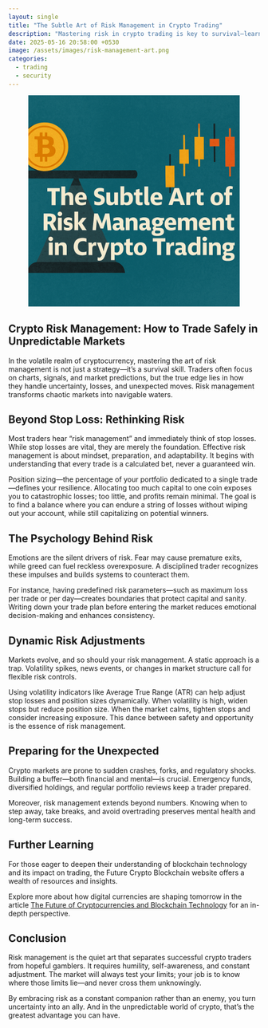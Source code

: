 ```yaml
---
layout: single
title: "The Subtle Art of Risk Management in Crypto Trading"
description: "Mastering risk in crypto trading is key to survival—learn dynamic strategies, psychology, and tools to thrive in volatile markets."
date: 2025-05-16 20:58:00 +0530
image: /assets/images/risk-management-art.png
categories: 
  - trading
  - security
---
```


<figure style="text-align: center;">
  <img src="/assets/images/risk-management-art.png" alt="The Subtle Art of Risk Management in Crypto Trading" width="1024" style="max-width:100%; height:auto;" />
</figure>

## Crypto Risk Management: How to Trade Safely in Unpredictable Markets

<p>In the volatile realm of cryptocurrency, mastering the art of risk management is not just a strategy—it’s a survival skill. Traders often focus on charts, signals, and market predictions, but the true edge lies in how they handle uncertainty, losses, and unexpected moves. Risk management transforms chaotic markets into navigable waters.</p>

<h2>Beyond Stop Loss: Rethinking Risk</h2>

<p>Most traders hear “risk management” and immediately think of stop losses. While stop losses are vital, they are merely the foundation. Effective risk management is about mindset, preparation, and adaptability. It begins with understanding that every trade is a calculated bet, never a guaranteed win.</p>

<p>Position sizing—the percentage of your portfolio dedicated to a single trade—defines your resilience. Allocating too much capital to one coin exposes you to catastrophic losses; too little, and profits remain minimal. The goal is to find a balance where you can endure a string of losses without wiping out your account, while still capitalizing on potential winners.</p>

<h2>The Psychology Behind Risk</h2>

<p>Emotions are the silent drivers of risk. Fear may cause premature exits, while greed can fuel reckless overexposure. A disciplined trader recognizes these impulses and builds systems to counteract them.</p>

<p>For instance, having predefined risk parameters—such as maximum loss per trade or per day—creates boundaries that protect capital and sanity. Writing down your trade plan before entering the market reduces emotional decision-making and enhances consistency.</p>

<h2>Dynamic Risk Adjustments</h2>

<p>Markets evolve, and so should your risk management. A static approach is a trap. Volatility spikes, news events, or changes in market structure call for flexible risk controls.</p>

<p>Using volatility indicators like Average True Range (ATR) can help adjust stop losses and position sizes dynamically. When volatility is high, widen stops but reduce position size. When the market calms, tighten stops and consider increasing exposure. This dance between safety and opportunity is the essence of risk management.</p>

<h2>Preparing for the Unexpected</h2>

<p>Crypto markets are prone to sudden crashes, forks, and regulatory shocks. Building a buffer—both financial and mental—is crucial. Emergency funds, diversified holdings, and regular portfolio reviews keep a trader prepared.</p>

<p>Moreover, risk management extends beyond numbers. Knowing when to step away, take breaks, and avoid overtrading preserves mental health and long-term success.</p>

<h2>Further Learning</h2>

<p>For those eager to deepen their understanding of blockchain technology and its impact on trading, the Future Crypto Blockchain website offers a wealth of resources and insights.</p>

<p>Explore more about how digital currencies are shaping tomorrow in the article <a href="https://www.futurecryptoblockchain.xyz/blockchain/the-future-of-cryptocurrencies-and-blockchain/" target="_blank">The Future of Cryptocurrencies and Blockchain Technology</a> for an in-depth perspective.</p>

<h2>Conclusion</h2>

<p>Risk management is the quiet art that separates successful crypto traders from hopeful gamblers. It requires humility, self-awareness, and constant adjustment. The market will always test your limits; your job is to know where those limits lie—and never cross them unknowingly.</p>

<p>By embracing risk as a constant companion rather than an enemy, you turn uncertainty into an ally. And in the unpredictable world of crypto, that’s the greatest advantage you can have.</p>
